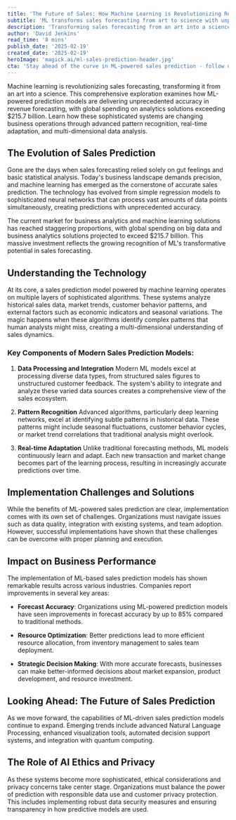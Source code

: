 ```yaml
---
title: 'The Future of Sales: How Machine Learning is Revolutionizing Revenue Prediction'
subtitle: 'ML transforms sales forecasting from art to science with unprecedented accuracy'
description: 'Transforming sales forecasting from an art into a science, machine learning is revolutionizing how businesses predict and optimize their revenue streams. Explore how ML-powered sales prediction models are transforming business operations with advanced pattern recognition, real-time adaptation, and multi-dimensional data analysis.'
author: 'David Jenkins'
read_time: '8 mins'
publish_date: '2025-02-19'
created_date: '2025-02-19'
heroImage: 'magick.ai/ml-sales-prediction-header.jpg'
cta: 'Stay ahead of the curve in ML-powered sales prediction - follow us on LinkedIn for regular insights into the latest developments in AI and business analytics.'
---
```


Machine learning is revolutionizing sales forecasting, transforming it from an art into a science. This comprehensive exploration examines how ML-powered prediction models are delivering unprecedented accuracy in revenue forecasting, with global spending on analytics solutions exceeding $215.7 billion. Learn how these sophisticated systems are changing business operations through advanced pattern recognition, real-time adaptation, and multi-dimensional data analysis.

## The Evolution of Sales Prediction

Gone are the days when sales forecasting relied solely on gut feelings and basic statistical analysis. Today's business landscape demands precision, and machine learning has emerged as the cornerstone of accurate sales prediction. The technology has evolved from simple regression models to sophisticated neural networks that can process vast amounts of data points simultaneously, creating predictions with unprecedented accuracy.

The current market for business analytics and machine learning solutions has reached staggering proportions, with global spending on big data and business analytics solutions projected to exceed $215.7 billion. This massive investment reflects the growing recognition of ML's transformative potential in sales forecasting.

## Understanding the Technology

At its core, a sales prediction model powered by machine learning operates on multiple layers of sophisticated algorithms. These systems analyze historical sales data, market trends, customer behavior patterns, and external factors such as economic indicators and seasonal variations. The magic happens when these algorithms identify complex patterns that human analysts might miss, creating a multi-dimensional understanding of sales dynamics.

### Key Components of Modern Sales Prediction Models:

1. **Data Processing and Integration**
   Modern ML models excel at processing diverse data types, from structured sales figures to unstructured customer feedback. The system's ability to integrate and analyze these varied data sources creates a comprehensive view of the sales ecosystem.

2. **Pattern Recognition**
   Advanced algorithms, particularly deep learning networks, excel at identifying subtle patterns in historical data. These patterns might include seasonal fluctuations, customer behavior cycles, or market trend correlations that traditional analysis might overlook.

3. **Real-time Adaptation**
   Unlike traditional forecasting methods, ML models continuously learn and adapt. Each new transaction and market change becomes part of the learning process, resulting in increasingly accurate predictions over time.

## Implementation Challenges and Solutions

While the benefits of ML-powered sales prediction are clear, implementation comes with its own set of challenges. Organizations must navigate issues such as data quality, integration with existing systems, and team adoption. However, successful implementations have shown that these challenges can be overcome with proper planning and execution.

## Impact on Business Performance

The implementation of ML-based sales prediction models has shown remarkable results across various industries. Companies report improvements in several key areas:

- **Forecast Accuracy**: Organizations using ML-powered prediction models have seen improvements in forecast accuracy by up to 85% compared to traditional methods.

- **Resource Optimization**: Better predictions lead to more efficient resource allocation, from inventory management to sales team deployment.

- **Strategic Decision Making**: With more accurate forecasts, businesses can make better-informed decisions about market expansion, product development, and resource investment.

## Looking Ahead: The Future of Sales Prediction

As we move forward, the capabilities of ML-driven sales prediction models continue to expand. Emerging trends include advanced Natural Language Processing, enhanced visualization tools, automated decision support systems, and integration with quantum computing.

## The Role of AI Ethics and Privacy

As these systems become more sophisticated, ethical considerations and privacy concerns take center stage. Organizations must balance the power of prediction with responsible data use and customer privacy protection. This includes implementing robust data security measures and ensuring transparency in how predictive models are used.